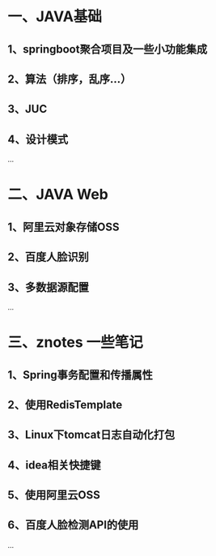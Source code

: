 # 一、JAVA基础
## 1、springboot聚合项目及一些小功能集成
## 2、算法（排序，乱序...）
## 3、JUC
## 4、设计模式
...
# 二、JAVA Web
## 1、阿里云对象存储OSS
## 2、百度人脸识别
## 3、多数据源配置
...

# 三、znotes 一些笔记
## 1、Spring事务配置和传播属性
## 2、使用RedisTemplate
## 3、Linux下tomcat日志自动化打包
## 4、idea相关快捷键
## 5、使用阿里云OSS
## 6、百度人脸检测API的使用
...
